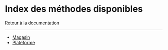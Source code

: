 # Index des méthodes disponibles

[Retour à la documentation](../index.md)

___

- [Magasin](shop.md)
- [Plateforme](platform.md)